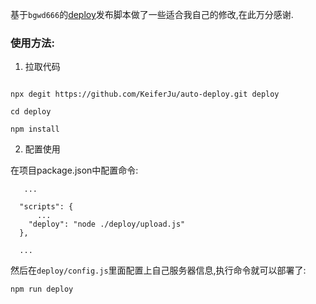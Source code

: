 基于`bgwd666`的[deploy](https://github.com/bgwd666/deploy)发布脚本做了一些适合我自己的修改,在此万分感谢.

### 使用方法:

1. 拉取代码
```

npx degit https://github.com/KeiferJu/auto-deploy.git deploy

cd deploy

npm install
```

2. 配置使用

在项目package.json中配置命令:
```
   ...

  "scripts": {
      ...
    "deploy": "node ./deploy/upload.js"
  },

  ...
```

然后在`deploy/config.js`里面配置上自己服务器信息,执行命令就可以部署了:
```
npm run deploy
```